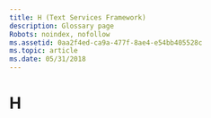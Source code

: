 ```yaml
---
title: H (Text Services Framework)
description: Glossary page
Robots: noindex, nofollow
ms.assetid: 0aa2f4ed-ca9a-477f-8ae4-e54bb405528c
ms.topic: article
ms.date: 05/31/2018
---
```


# H

<dl> <dt>

<span id="tsf.h__1_gly"></span><span id="TSF.H__1_GLY"></span>
</dt> <dd></dd> </dl>

 

 




